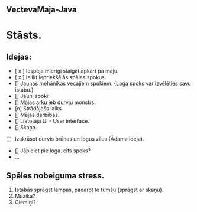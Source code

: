 ## VectevaMaja-Java
# Stāsts.

## Idejas:
- [ x ] Iespēja mierīgi staigāt apkārt pa māju.
- [ x ] Ielikt iepriekšējās spēles spokus.
- [] Jaunas mehānikas vecajiem spokiem. {Loga spoks var izvēlēties savu istabu.}
- [] Jauni spoki:
- [] Mājas arku jeb durvju monstrs.
- [o] Strādājošs laiks.
- [] Mājas darbības.
- [] Lietotāja UI - User interface.
- [] Skaņa.
- [ ] Izskrāsot durvis brūnas un logus zilus (Ādama ideja).
- [] Jāpieiet pie loga. cits spoks?
- ...


## Spēles nobeiguma stress.
1. Istabās sprāgst lampas, padarot to tumšu (sprāgst ar skaņu).
2. Mūzika?
3. Ciemiņi?